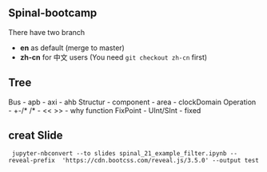 ## Spinal-bootcamp

There have two branch 
- **en** as default (merge to master) 
- **zh-cn** for 中文 users (You need `git checkout zh-cn` first)

## Tree
Bus
    - apb
    - axi 
    - ahb
Structur
    - component
    - area
    - clockDomain
Operation
    - +-/* /*
    - << >>
    - why function
FixPoint
    - UInt/SInt
    - fixed


## creat Slide
` jupyter-nbconvert --to slides spinal_21_example_filter.ipynb --reveal-prefix  'https://cdn.bootcss.com/reveal.js/3.5.0' --output test`
